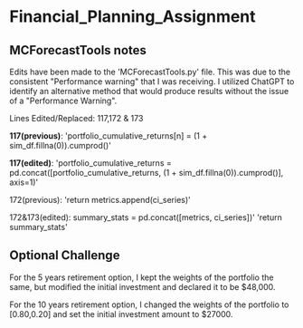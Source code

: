 # Financial_Planning_Assignment

## MCForecastTools notes
Edits have been made to the 'MCForecastTools.py' file. This was due to the consistent "Performance warning" that I was receiving. I utilized ChatGPT to identify an alternative method that would produce results without the issue of a "Performance Warning".

Lines Edited/Replaced: 117,172 & 173

**117(previous)**: 'portfolio_cumulative_returns[n] = (1 + sim_df.fillna(0)).cumprod()'

**117(edited)**: 'portfolio_cumulative_returns = pd.concat([portfolio_cumulative_returns, (1 + sim_df.fillna(0)).cumprod()], axis=1)'

172(previous): 'return metrics.append(ci_series)'

172&173(edited): 
summary_stats = pd.concat([metrics, ci_series])'
                 'return summary_stats'

## Optional Challenge

For the 5 years retirement option, I kept the weights of the portfolio the same, but modified the initial investment and declared it to be $48,000.

For the 10 years retirement option, I changed the weights of the portfolio to [0.80,0.20] and set the initial investment amount to $27000.
